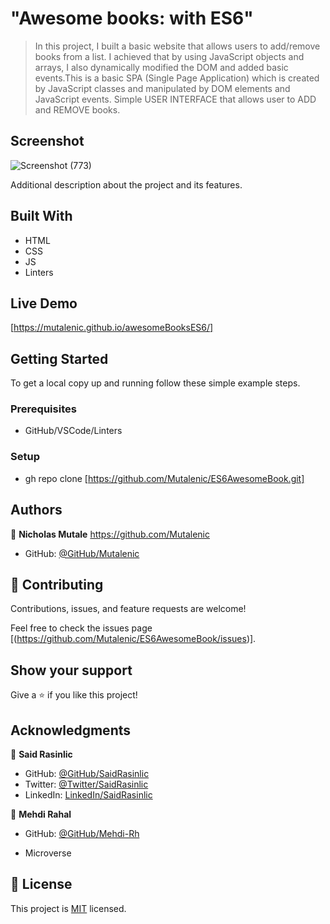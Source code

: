 # "Awesome books: with ES6"

> In this project, I built a basic website that allows users to add/remove books from a list. I achieved that by using JavaScript objects and arrays, I also dynamically modified the DOM and added basic events.This is a basic SPA (Single Page Application) which is created by JavaScript classes and manipulated by DOM elements and JavaScript events. Simple USER INTERFACE that allows user to ADD and REMOVE books.

## Screenshot

![Screenshot (773)](https://user-images.githubusercontent.com/19844175/156057583-f7b24449-da50-499a-ae8a-8e689f3356a2.png)


Additional description about the project and its features.

## Built With

- HTML
- CSS
- JS
- Linters

## Live Demo

[https://mutalenic.github.io/awesomeBooksES6/]

## Getting Started

To get a local copy up and running follow these simple example steps.

### Prerequisites

- GitHub/VSCode/Linters

### Setup

- gh repo clone [https://github.com/Mutalenic/ES6AwesomeBook.git]

## Authors

 👤 **Nicholas Mutale** https://github.com/Mutalenic
 
 - GitHub: [@GitHub/Mutalenic](https://github.com/Mutalenic)

## 🤝 Contributing

Contributions, issues, and feature requests are welcome!

Feel free to check the issues page [(https://github.com/Mutalenic/ES6AwesomeBook/issues)].

## Show your support

Give a ⭐️ if you like this project!

## Acknowledgments

👤 **Said Rasinlic**

- GitHub: [@GitHub/SaidRasinlic](https://github.com/SaidRasinlic)
- Twitter: [@Twitter/SaidRasinlic](https://twitter.com/SaidRasinlic)
- LinkedIn: [LinkedIn/SaidRasinlic](https://www.linkedin.com/in/saidrasinlic)

👤 **Mehdi Rahal**

 - GitHub: [@GitHub/Mehdi-Rh](https://github.com/Mehdi-Rh)


- Microverse 

## 📝 License

This project is [MIT](LICENSE) licensed.
